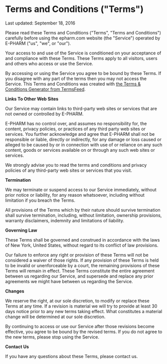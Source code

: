<h1>Terms and Conditions ("Terms")</h1>
<p>Last updated: September 18, 2016</p>
<p>Please read these Terms and Conditions ("Terms", "Terms and Conditions") carefully before using the epharm.com website (the "Service") operated by E-PHARM ("us", "we", or "our").</p>
<p>Your access to and use of the Service is conditioned on your acceptance of and compliance with these Terms. These Terms apply to all visitors, users and others who access or use the Service.</p>
<p>By accessing or using the Service you agree to be bound by these Terms. If you disagree with any part of the terms then you may not access the Service. This Terms and Conditions was created with <a href="https://termsfeed.com/terms-conditions/generator/">the Terms & Conditions Generator from TermsFeed</a>.</p>
<p><strong>Links To Other Web Sites</strong></p>
<p>Our Service may contain links to third-party web sites or services that are not owned or controlled by E-PHARM.</p>
<p>E-PHARM has no control over, and assumes no responsibility for, the content, privacy policies, or practices of any third party web sites or services. You further acknowledge and agree that E-PHARM shall not be responsible or liable, directly or indirectly, for any damage or loss caused or alleged to be caused by or in connection with use of or reliance on any such content, goods or services available on or through any such web sites or services.</p>
<p>We strongly advise you to read the terms and conditions and privacy policies of any third-party web sites or services that you visit.</p>
<p><strong>Termination</strong></p>
<p>We may terminate or suspend access to our Service immediately, without prior notice or liability, for any reason whatsoever, including without limitation if you breach the Terms.</p>
<p>All provisions of the Terms which by their nature should survive termination shall survive termination, including, without limitation, ownership provisions, warranty disclaimers, indemnity and limitations of liability.</p>
<p><strong>Governing Law</strong></p>
<p>These Terms shall be governed and construed in accordance with the laws of New York, United States, without regard to its conflict of law provisions.</p>
<p>Our failure to enforce any right or provision of these Terms will not be considered a waiver of those rights. If any provision of these Terms is held to be invalid or unenforceable by a court, the remaining provisions of these Terms will remain in effect. These Terms constitute the entire agreement between us regarding our Service, and supersede and replace any prior agreements we might have between us regarding the Service.</p>
<p><strong>Changes</strong></p>
<p>We reserve the right, at our sole discretion, to modify or replace these Terms at any time. If a revision is material we will try to provide at least 30 days notice prior to any new terms taking effect. What constitutes a material change will be determined at our sole discretion.</p>
<p>By continuing to access or use our Service after those revisions become effective, you agree to be bound by the revised terms. If you do not agree to the new terms, please stop using the Service.</p>
<p><strong>Contact Us</strong></p>
<p>If you have any questions about these Terms, please contact us.</p>
